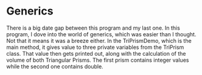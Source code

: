 # Generics
There is a big date gap between this program and my last one. In this program, I dove into the world of generics, which was easier than I thought. Not that it means it was a breeze either. In the TriPrismDemo, which is the main method, it gives value to three private variables from the TriPrism class. That value then gets printed out, along with the calculation of the volume of both Triangular Prisms. The first prism contains integer values while the second one contains double.
